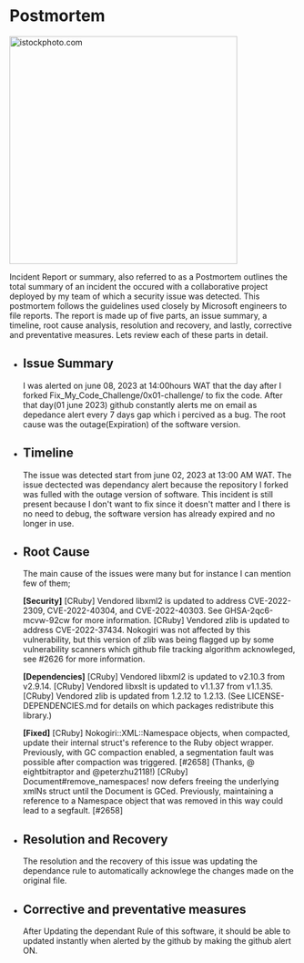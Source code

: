 <h1>Postmortem</h1>

<img scr="https://media.istockphoto.com/id/459981197/photo/bizarre-chemists.jpg?s=1024x1024&w=is&k=20&c=29bsU4ze4ctoi1L4nB6iEbsrEHpMSOn-K4-G1kWCSmI=" alt="istockphoto.com" style="width:400px;height:400px;">

 Incident Report or summary, also referred to as a Postmortem outlines the total summary of an incident the occured with a collaborative project deployed by my team of which a security issue was detected. This postmortem follows the guidelines used closely by Microsoft engineers to file reports. The report is made up of five parts, an issue summary, a timeline, root cause analysis, resolution and recovery, and lastly, corrective and preventative measures. Lets review each of these parts in detail.
<ul>
<li><h2>Issue Summary</h2></li>
<p>I was alerted on june 08, 2023 at 14:00hours WAT that the day after I forked Fix_My_Code_Challenge/0x01-challenge/ to fix the code.
After that day(01 june 2023) github constantly alerts me on email as depedance alert every 7 days gap which i percived as a bug. The root cause was the outage(Expiration) of the software version.</p>

<li><h2>Timeline</h2></li>
<p>The issue was detected start from june 02, 2023 at 13:00 AM WAT.
The issue dectected was dependancy alert because the repository I forked was fulled with the outage version of software. This incident is still present because I don't want to fix since it doesn't matter and I there is no need to debug, the software version has already expired and no longer in use.</p>

<li><h2>Root Cause</h2></li>
<p>The main cause of the issues were many but for instance I can mention few of them;

<strong>[Security]</strong>
[CRuby] Vendored libxml2 is updated to address CVE-2022-2309, CVE-2022-40304, and CVE-2022-40303. See GHSA-2qc6-mcvw-92cw for more information. [CRuby] Vendored zlib is updated to address CVE-2022-37434. Nokogiri was not affected by this vulnerability, but this version of zlib was being flagged up by some vulnerability scanners which github file tracking algorithm acknowleged, see #2626 for more information.

<strong>[Dependencies]</strong>
[CRuby] Vendored libxml2 is updated to v2.10.3 from v2.9.14. [CRuby] Vendored libxslt is updated to v1.1.37 from v1.1.35. [CRuby] Vendored zlib is updated from 1.2.12 to 1.2.13. (See LICENSE-DEPENDENCIES.md for details on which packages redistribute this library.)

<strong>[Fixed]</strong>
[CRuby] Nokogiri::XML::Namespace objects, when compacted, update their internal struct's reference to the Ruby object wrapper. Previously, with GC compaction enabled, a segmentation fault was possible after compaction was triggered. [#2658] (Thanks, @​eightbitraptor and @​peterzhu2118!) [CRuby] Document#remove_namespaces! now defers freeing the underlying xmlNs struct until the Document is GCed. Previously, maintaining a reference to a Namespace object that was removed in this way could lead to a segfault. [#2658]</p>

<li><h2>Resolution and Recovery</h2></li>
<p>The resolution and the recovery of this issue was updating the dependance rule to automatically acknowlege the changes made on the original file.</p>

<li><h2>Corrective and preventative measures</h2></li>
<p>After Updating the dependant Rule of this software, it should be able to updated instantly when alerted by the github by making the github alert ON.</p></ul>
